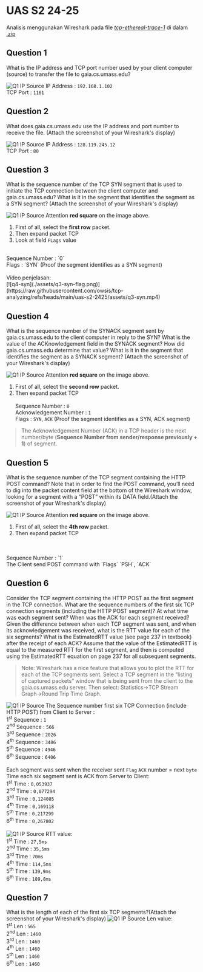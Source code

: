 # UAS S2 24-25 
Analisis menggunakan Wireshark pada file [_tcp-ethereal-trace-1_](./assets/tcp-ethereal-trace-1) di dalam [.zip](http://gaia.cs.umass.edu/wireshark-labs/wireshark-traces.zip)

## Question 1
What is the IP address and TCP port number used by your client computer (source) to transfer the file to gaia.cs.umass.edu?

![Q1 IP Source](./assets/q1-ip-source.png)
IP Address : `192.168.1.102` <br>
TCP Port : `1161`

## Question 2
What does gaia.cs.umass.edu use the IP address and port number to receive the file. (Attach the screenshot of your Wireshark's display)

![Q1 IP Source](./assets/q1-ip-source.png)
IP Address : `128.119.245.12` <br>
TCP Port : `80`

## Question 3
What is the sequence number of the TCP SYN segment that is used to initiate the TCP connection between the client computer and gaia.cs.umass.edu? What is it in the segment that identifies the segment as a SYN segment? (Attach the screenshot of your Wireshark's display)

![Q1 IP Source](./assets/q3-syn-flag.png)
Attention **red square** on the image above. <br>
1. First of all, select the **first row** packet.
2. Then expand packet TCP
3. Look at field `FLags` value
<br>
Sequence Number : `0` <br>
Flags : `SYN` (Proof the segment identifies as a SYN segment)
<br>
<br>
Video penjelasan: <br>
[![q4-syn](./assets/q3-syn-flag.png)](https://raw.githubusercontent.com/owsis/tcp-analyzing/refs/heads/main/uas-s2-2425/assets/q3-syn.mp4)

## Question 4
What is the sequence number of the SYNACK segment sent by gaia.cs.umass.edu to the client computer in reply to the SYN? What is the value of the ACKnowledgement field in the SYNACK segment? How did gaia.cs.umass.edu determine that value? What is it in the segment that identifies the segment as a SYNACK segment? (Attach the screenshot of your Wireshark's display)

![Q1 IP Source](./assets/q4-synack-value.png)
Attention **red square** on the image above. <br>
1. First of all, select the **second row** packet.
2. Then expand packet TCP
<br><br>
Sequence Number : `0` <br>
Acknowledgement Number : `1` <br>
Flags : `SYN`, `ACK` (Proof the segment identifies as a SYN, ACK segment) <br>
> The Acknowledgement Number (ACK) in a TCP header is the next number/byte (**Sequence Number from sender/response previously + 1**) of segment.

## Question 5
What is the sequence number of the TCP segment containing the HTTP POST command? Note that in order to find the POST command, you’ll need to dig into the packet content field at the bottom of the Wireshark window, looking for a segment with a “POST” within its DATA field.(Attach the screenshot of your Wireshark's display)

![Q1 IP Source](./assets/q5-post.png)
Attention **red square** on the image above. <br>
1. First of all, select the **4th row** packet.
2. Then expand packet TCP
<br>
<br>
Sequence Number : `1` <br>
The Client send POST command with `Flags` `PSH`, `ACK`

## Question 6
Consider the TCP segment containing the HTTP POST as the first segment in the TCP connection. What are the sequence numbers of the first six TCP connection segments (including the HTTP POST segment)? At what time was each segment sent? When was the ACK for each segment received? Given the difference between when each TCP segment was sent, and when its acknowledgement was received, what is the RTT value for each of the six segments? What is the EstimatedRTT value (see page 237 in textbook) after the receipt of each ACK? Assume that the value of the EstimatedRTT is equal to the measured RTT for the first segment, and then is computed using the EstimatedRTT equation on page 237 for all subsequent segments.

> Note: Wireshark has a nice feature that allows you to plot the RTT for each of the TCP segments sent. Select a TCP segment in the “listing of captured packets” window that is being sent from the client to the gaia.cs.umass.edu server. Then select: Statistics->TCP Stream Graph->Round Trip Time Graph.

![Q1 IP Source](./assets/q6-6th-first-segment.png)
The Sequence number first six TCP Connection (include HTTP POST) from Client to Server : <br>
1<sup>st</sup> Sequence : `1`<br>
2<sup>nd</sup> Sequence : `566`<br>
3<sup>rd</sup> Sequence : `2026`<br>
4<sup>th</sup> Sequence : `3486`<br>
5<sup>th</sup> Sequence : `4946`<br>
6<sup>th</sup> Sequence : `6406`<br>
<br>
Each segment was sent when the receiver sent `Flag` `ACK` number = next `byte`
<br>
Time each six segment sent is ACK from Server to Client:<br>
1<sup>st</sup> Time : `0,053937`<br>
2<sup>nd</sup> Time : `0,077294`<br>
3<sup>rd</sup> Time : `0,124085`<br>
4<sup>th</sup> Time : `0,169118`<br>
5<sup>th</sup> Time : `0,217299`<br>
6<sup>th</sup> Time : `0,267802`<br>
<br>
![Q1 IP Source](./assets/q6-6th-rtt.png)
RTT value: <br>
1<sup>st</sup> Time : `27,5ms`<br>
2<sup>nd</sup> Time : `35,5ms`<br>
3<sup>rd</sup> Time : `70ms`<br>
4<sup>th</sup> Time : `114,5ms`<br>
5<sup>th</sup> Time : `139,9ms`<br>
6<sup>th</sup> Time : `189,8ms`<br>

## Question 7
What is the length of each of the first six TCP segments?(Attach the screenshot of your Wireshark's display)
![Q1 IP Source](./assets/q7-len.png)
Len value: <br>
1<sup>st</sup> Len : `565`<br>
2<sup>nd</sup> Len : `1460` <br>
3<sup>rd</sup> Len : `1460` <br>
4<sup>th</sup> Len : `1460` <br>
5<sup>th</sup> Len : `1460` <br>
6<sup>th</sup> Len : `1460` <br>

